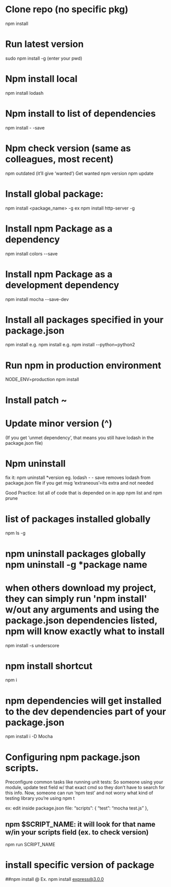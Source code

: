 # Clone  repo (no specific pkg)
npm install

# Run latest version
sudo npm install -g
(enter your pwd)

# Npm install local
npm install lodash

# Npm install to list of dependencies 
npm install - -save

# Npm check version (same as colleagues, most recent)
npm outdated
(it’ll give ‘wanted’)
Get wanted npm version
npm update

# Install global package:      
npm install <package_name> -g
ex npm install http-server -g

# Install npm Package as a dependency
npm install colors --save

# Install npm Package as a development dependency
npm install mocha --save-dev

# Install all packages specified in your package.json
npm install <flags>
e.g. npm install
e.g. npm install --python=python2

# Run npm in production environment
NODE_ENV=production npm install


# Install patch ~
# Update minor version (^)
(If you get ‘unmet dependency’, that means you still have lodash in the package.json file)
# Npm uninstall
fix it:
npm uninstall *version eg. lodash - - save
removes lodash from package.json file
if you get msg ‘extraneous’=its extra and not needed

Good Practice: 
list all of code that is depended on in app
npm list and npm prune

# list of packages installed globally
npm ls -g

# npm uninstall packages globally npm uninstall -g *package name

# when others download my project, they can simply run 'npm install' w/out any arguments and using the package.json dependencies listed, npm will know exactly what to install 
npm install -s underscore

# npm install shortcut
npm i 

# npm dependencies will get installed to the dev dependencies part of your package.json
npm install i -D Mocha

# Configuring npm package.json scripts.
Preconfigure common tasks like running unit tests: So someone using your module, update test field w/ that exact cmd so they don’t have to search for this info. Now, someone can run ‘npm test’ and not worry what kind of testing library you’re using
npm t

ex: edit inside package.json file:
“scripts”: {  “test”: “mocha test.js” },

## npm $SCRIPT_NAME: it will look for that name w/in your scripts field (ex. to check version)
npm run SCRIPT_NAME

# install specific version of package
##npm install <package>@<version>
Ex. npm install express@3.0.0  
